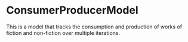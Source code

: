 # ConsumerProducerModel
This is a model that tracks the consumption and production of works of fiction and non-fiction over multiple iterations.
